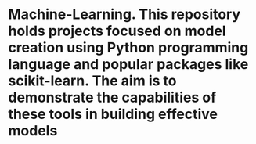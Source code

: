 # Machine-Learning. This repository holds projects focused on model creation using Python programming language and popular packages like scikit-learn. The aim is to demonstrate the capabilities of these tools in building effective models

